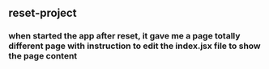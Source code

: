 ## reset-project


### when started the app after reset, it gave me a page totally different page with instruction to edit the index.jsx file to show the page  content

